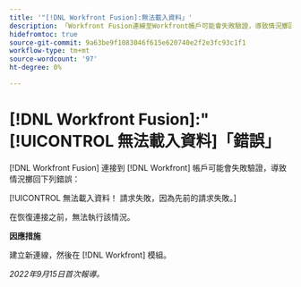 ```yaml
---
title: '"[!DNL Workfront Fusion]:無法載入資料」'
description: 「Workfront Fusion連線至Workfront帳戶可能會失敗驗證，導致情況擲回下列錯誤：無法載入資料！ 請求失敗，因為先前的請求失敗。」
hidefromtoc: true
source-git-commit: 9a63be9f1083046f615e620740e2f2e3fc93c1f1
workflow-type: tm+mt
source-wordcount: '97'
ht-degree: 0%

---
```



# [!DNL Workfront Fusion]:&quot;[!UICONTROL 無法載入資料]「錯誤」

[!DNL Workfront Fusion] 連接到 [!DNL Workfront] 帳戶可能會失敗驗證，導致情況擲回下列錯誤：

[!UICONTROL 無法載入資料！ 請求失敗，因為先前的請求失敗。]

在恢復連接之前，無法執行該情況。

**因應措施**

建立新連線，然後在 [!DNL Workfront] 模組。

_2022年9月15日首次報導。_
